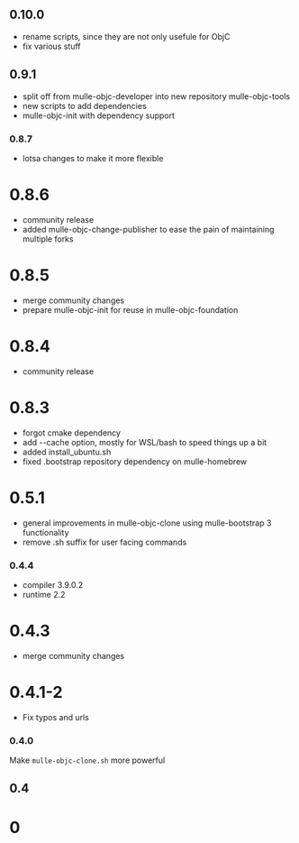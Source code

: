 ## 0.10.0

* rename scripts, since they are not only usefule for ObjC
* fix various stuff


## 0.9.1

* split off from mulle-objc-developer into new repository mulle-objc-tools
* new scripts to add dependencies
* mulle-objc-init with dependency support


### 0.8.7

* lotsa changes to make it more flexible


0.8.6
===

* community release
* added mulle-objc-change-publisher to ease the pain of maintaining multiple
forks


0.8.5
===

* merge community changes
* prepare mulle-objc-init for reuse in mulle-objc-foundation


0.8.4
===

* community release

0.8.3
===

* forgot cmake dependency
* add --cache option, mostly for WSL/bash to speed things up a bit
* added install_ubuntu.sh
* fixed .bootstrap repository dependency on mulle-homebrew

0.5.1
====

* general improvements in mulle-objc-clone using mulle-bootstrap 3 functionality
* remove .sh suffix for user facing commands

### 0.4.4

* compiler 3.9.0.2
* runtime 2.2

0.4.3
====

* merge community changes

0.4.1-2
====

* Fix typos and urls

### 0.4.0

Make `mulle-objc-clone.sh` more powerful

## 0.4

# 0
